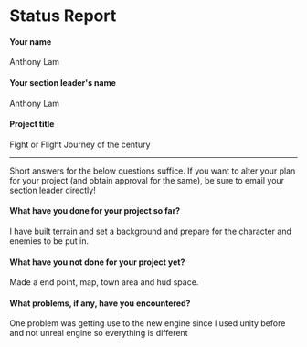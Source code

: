 # Status Report

#### Your name

Anthony Lam

#### Your section leader's name

Anthony Lam

#### Project title

Fight or Flight Journey of the century

***

Short answers for the below questions suffice. If you want to alter your plan for your project (and obtain approval for the same), be sure to email your section leader directly!

#### What have you done for your project so far?

I have built terrain and set a background and prepare for the character and enemies to be put in.

#### What have you not done for your project yet?

Made a end point, map, town area and hud space.

#### What problems, if any, have you encountered?

One problem was getting use to the new engine since I used unity before and not unreal engine so everything is different
